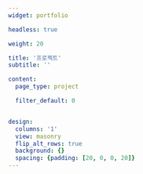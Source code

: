 ```yaml
---
widget: portfolio

headless: true

weight: 20

title: '프로젝트'
subtitle: ''

content:
  page_type: project

  filter_default: 0


design:
  columns: '1'
  view: masonry
  flip_alt_rows: true
  background: {}
  spacing: {padding: [20, 0, 0, 20]}
---
```

